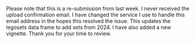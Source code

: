 Please note that this is a re-submission from last week. I never received the upload confirmation email. I have changed the service I use to handle this email address in the hopes this resolved the issue.
This updates the legosets data frame to add sets from 2024. I have also added a new vignette. Thank you for your time to review.
